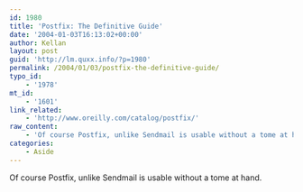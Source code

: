 ```yaml
---
id: 1980
title: 'Postfix: The Definitive Guide'
date: '2004-01-03T16:13:02+00:00'
author: Kellan
layout: post
guid: 'http://lm.quxx.info/?p=1980'
permalink: /2004/01/03/postfix-the-definitive-guide/
typo_id:
    - '1978'
mt_id:
    - '1601'
link_related:
    - 'http://www.oreilly.com/catalog/postfix/'
raw_content:
    - 'Of course Postfix, unlike Sendmail is usable without a tome at hand.'
categories:
    - Aside
---
```


Of course Postfix, unlike Sendmail is usable without a tome at hand.